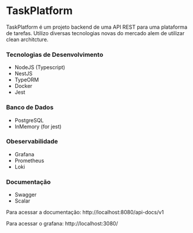 # TaskPlatform

TaskPlatform é um projeto backend de uma API REST para uma plataforma de tarefas. Utilizo diversas tecnologias novas do mercado alem de utilizar clean architcture.

### Tecnologias de Desenvolvimento

- NodeJS (Typescript)
- NestJS
- TypeORM
- Docker
- Jest

### Banco de Dados
- PostgreSQL
- InMemory (for jest)

### Obeservabilidade
- Grafana
- Prometheus
- Loki

### Documentação
- Swagger
- Scalar


Para acessar a documentação: http://localhost:8080/api-docs/v1

Para acessar o grafana: http://localhost:3080/